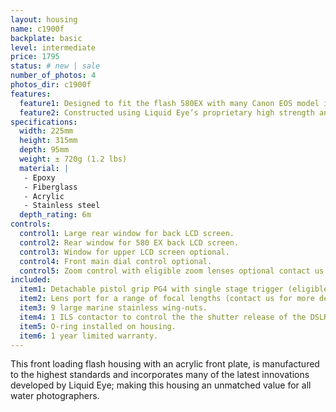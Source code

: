 ```yaml
---
layout: housing
name: c1900f
backplate: basic
level: intermediate
price: 1795
status: # new | sale
number_of_photos: 4
photos_dir: c1900f
features:
  feature1: Designed to fit the flash 580EX with many Canon EOS model including EOS 500D, EOS 400D, EOS 450D, EOS 300D, EOS 350D, EOS 60D, EOS 50D, EOS 40D, EOS 30D, EOS 7D, EOS 5D, EOS 5D Mark II.
  feature2: Constructed using Liquid Eye’s proprietary high strength and ultra light epoxy resin sandwiched core technology.
specifications:
  width: 225mm
  height: 315mm
  depth: 95mm
  weight: ± 720g (1.2 lbs)
  material: |
   - Epoxy
   - Fiberglass
   - Acrylic
   - Stainless steel
  depth_rating: 6m    
controls:
  control1: Large rear window for back LCD screen.
  control2: Rear window for 580 EX back LCD screen.
  control3: Window for upper LCD screen optional.
  control4: Front main dial control optional.
  control5: Zoom control with eligible zoom lenses optional contact us for further details.
included:
  item1: Detachable pistol grip PG4 with single stage trigger (eligible for PG3 upgrade).
  item2: Lens port for a range of focal lengths (contact us for more details).
  item3: 9 large marine stainless wing-nuts.
  item4: 1 ILS contactor to control the the shutter release of the DSLR.
  item5: O-ring installed on housing.
  item6: 1 year limited warranty.
---
```

This front loading flash housing with an acrylic front plate, is manufactured to the highest standards and incorporates many of the latest innovations developed by Liquid Eye; making this housing an unmatched value for all water photographers.
